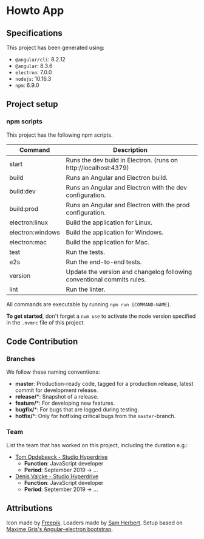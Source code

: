# Howto App

## Specifications
This project has been generated using:
- `@angular/cli`: 8.2.12
- `@angular`: 8.3.6
- `electron`: 7.0.0
- `nodejs`: 10.16.3
- `npm`: 6.9.0

## Project setup
### npm scripts
This project has the following npm scripts.

| Command           | Description
| ----------------- | -----------
| start             | Runs the dev build in Electron. (runs on http://localhost:4379)
| build             | Runs an Angular and Electron build.
| build:dev         | Runs an Angular and Electron with the dev configuration.
| build:prod        | Runs an Angular and Electron with the prod configuration.
| electron:linux    | Build the application for Linux.
| electron:windows  | Build the application for Windows.
| electron:mac      | Build the application for Mac.
| test              | Run the tests.
| e2s               | Run the end-to-end tests.
| version           | Update the version and changelog following conventional commits rules.
| lint              | Run the linter.

All commands are executable by running `npm run [COMMAND-NAME]`.

**To get started**, don't forget a `nvm use` to activate the node version specified in the `.nvmrc` file of this project.

## Code Contribution ##
### Branches ###
We follow these naming conventions:
* **master**: Production-ready code, tagged for a production release, latest commit for development release.
* **release/***: Snapshot of a release.
* **feature/***: For developing new features.
* **bugfix/***: For bugs that are logged during testing.
* **hotfix/***: Only for hotfixing critical bugs from the `master`-branch.

### Team ###
List the team that has worked on this project, including the duration e.g.:
* [Tom Opdebeeck - Studio Hyperdrive](https://github.com/tom-odb)
    * **Function**: JavaScript developer
    * **Period**: September 2019 -> ...
* [Denis Valcke - Studio Hyperdrive](https://github.com/DenisValcke)
    * **Function**: JavaScript developer
    * **Period**: September 2019 -> ...

## Attributions
Icon made by [Freepik](www.flaticon.com).
Loaders made by [Sam Herbert](http://samherbert.net/svg-loaders/).
Setup based on [Maxime Gris's Angular-electron bootstrap](https://github.com/maximegris/angular-electron).
